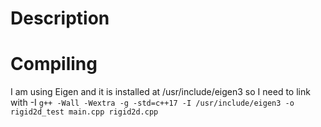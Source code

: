# Description

# Compiling 
I am using Eigen and it is installed at /usr/include/eigen3 so I need to link with -I 
```g++ -Wall -Wextra -g -std=c++17 -I /usr/include/eigen3 -o rigid2d_test main.cpp rigid2d.cpp```
